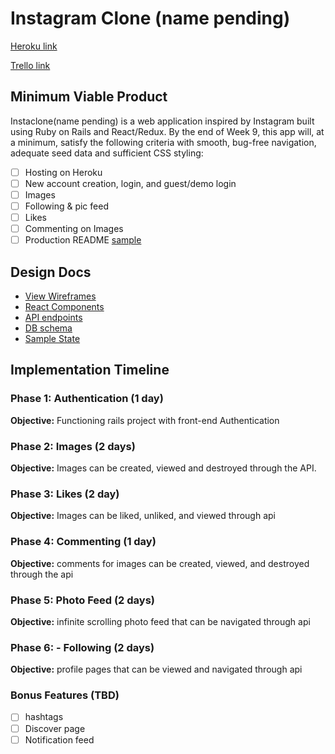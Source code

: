 # Instagram Clone (name pending)

[Heroku link][heroku]

[Trello link][trello]

[heroku]:https://full-stack-project-insta-clone.herokuapp.com/
[trello]:https://trello.com/b/pSOe6bhM/full-stack-project-instagram

## Minimum Viable Product

Instaclone(name pending) is a web application inspired by Instagram built using Ruby on Rails
and React/Redux.  By the end of Week 9, this app will, at a minimum, satisfy the
following criteria with smooth, bug-free navigation, adequate seed data and
sufficient CSS styling:

- [ ] Hosting on Heroku
- [ ] New account creation, login, and guest/demo login
- [ ] Images
- [ ] Following & pic feed
- [ ] Likes
- [ ] Commenting on Images
- [ ] Production README [sample](docs/production_readme.md)

## Design Docs
* [View Wireframes][wireframes]
* [React Components][components]
* [API endpoints][api-endpoints]
* [DB schema][schema]
* [Sample State][sample-state]

[wireframes]: docs/wireframes
[components]: docs/component-hierarchy.md
[sample-state]: docs/sample-state.md
[api-endpoints]: docs/api-endpoints.md
[schema]: docs/schema.md

## Implementation Timeline

### Phase 1: Authentication (1 day)

**Objective:** Functioning rails project with front-end Authentication

### Phase 2: Images (2 days)

**Objective:** Images can be created, viewed and destroyed through
the API.

### Phase 3: Likes (2 day)

**Objective:** Images can be liked, unliked, and viewed through api

### Phase 4: Commenting (1 day)

**Objective:** comments for images can be created, viewed, and
destroyed through the api

### Phase 5: Photo Feed (2 days)

**Objective:** infinite scrolling photo feed that can be navigated
through api

### Phase 6: - Following (2 days)

**Objective:** profile pages that can be viewed and navigated
through api

### Bonus Features (TBD)
- [ ] hashtags
- [ ] Discover page
- [ ] Notification feed
